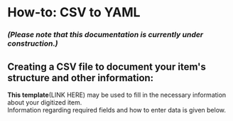 # How-to: CSV to YAML  
### *(Please note that this documentation is currently under construction.)*  
## Creating a CSV file to document your item's structure and other information:  
**This template**(LINK HERE) may be used to fill in the necessary information about your digitized item.  
Information regarding required fields and how to enter data is given below.  
